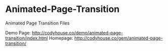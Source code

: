# Animated-Page-Transition
Animated Page Transition Files

Demo Page: http://codyhouse.co/demo/animated-page-transition/index.html
Homepage: http://codyhouse.co/gem/animated-page-transition/
